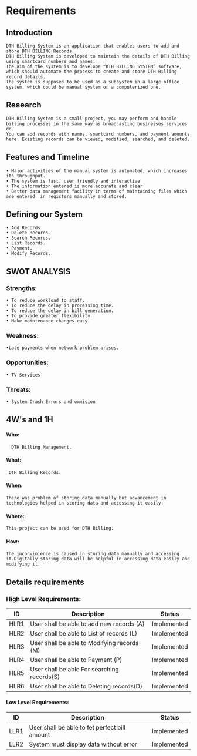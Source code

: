 # Requirements
## Introduction
    DTH Billing System is an application that enables users to add and store DTH BILLING Records. 
    DTH Billing System is developed to maintain the details of DTH Billing using smartcard numbers and names. 
    The aim of the system is to develope “DTH BILLING SYSTEM” software, which should automate the process to create and store DTH Billing record details.
    The system is supposed to be used as a subsystem in a large office system, which could be manual system or a computerized one.

## Research
    DTH Billing System is a small project, you may perform and handle billing processes in the same way as broadcasting businesses services do. 
    You can add records with names, smartcard numbers, and payment amounts here. Existing records can be viewed, modified, searched, and deleted.

## Features and Timeline
    • Major activities of the manual system is automated, which increases its throughput.
    • The system is fast, user friendly and interactive
    • The information entered is more accurate and clear
    • Better data management facility in terms of maintaining files which are entered  in registers manually and stored.


## Defining our System
    • Add Records.
    • Delete Records.
    • Search Records.
    • List Records.
    • Payment.
    • Modify Records.


## SWOT ANALYSIS
### Strengths:
    • To reduce workload to staff.
    • To reduce the delay in processing time.
    • To reduce the delay in bill generation.
    • To provide greater flexibility. 
    • Make maintenance changes easy.
    
### Weakness:
    •Late payments when network problem arises.
    
### Opportunities:
    • TV Services
    
### Threats:
    • System Crash Errors and ommision

## 4W's and 1H 
#### Who: 
      DTH Billing Management. 
#### What: 
     DTH Billing Records. 
#### When: 
    There was problem of storing data manually but advancement in technologies helped in storing data and accessing it easily. 
#### Where: 
    This project can be used for DTH Billing. 
#### How:
    The inconvinience is caused in storing data manually and accessing it.Digitally storing data will be helpful in accessing data easily and modifying it.

## Details requirements
### High Level Requirements:
| ID | Description | Status |
|------| ------| ------|
| HLR1 | User shall be able to add new records (A) | Implemented
|HLR2  | User shall be able to List of records (L) | Implemented
|HLR3  | User shall be able to Modifying records (M) |	Implemented
|HLR4  | User shall be able to Payment (P) |	Implemented
|HLR5  | User shall be able For searching records(S) |	Implemented
|HLR6  | User shall be able to Deleting records(D) |	Implemented

#### Low Level Requirements:

| ID | Description | Status |
|-------|------|------|
| LLR1 | User shall be able to fet perfect bill amount | Implemented 
| LLR2 |System must display data without error | Implemented






